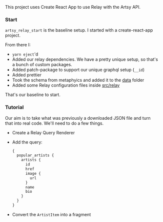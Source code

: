 This project uses Create React App to use Relay with the Artsy API.

### Start

`artsy_relay_start` is the baseline setup. I started with a create-react-app project.

From there I:

* `yarn eject`'d
* Added our relay dependencies. We have a pretty unique setup, so that's a bunch of custom packages.
* Added patch-package to support our unique graphql setup (`__id`)
* Added prettier
* Took the schema from metaphyics and added it to the [data](data) folder
* Added some Relay configuration files inside [src/relay](src/relay)

That's our baseline to start.

### Tutorial

Our aim is to take what was previously a downloaded JSON file and turn that into real code. We'll need to do a few
things.

* Create a Relay Query Renderer
* Add the query:

  ```graphql
  {
    popular_artists {
      artists {
        id
        href
        image {
          url
        }
        name
        bio
      }
    }
  }
  ```

* Convert the `ArtistItem` into a fragment
